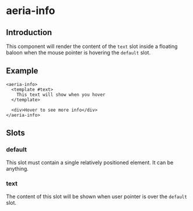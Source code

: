 # aeria-info

## Introduction

This component will render the content of the `text` slot inside a floating baloon when the mouse pointer is hovering the `default` slot.

## Example

```vue-html
<aeria-info>
  <template #text>
    This text will show when you hover
  </template>

  <div>Hover to see more info</div>
</aeria-info>
```

## Slots

### default

This slot must contain a single relatively positioned element. It can be anything.

### text

The content of this slot will be shown when user pointer is over the `default` slot.


